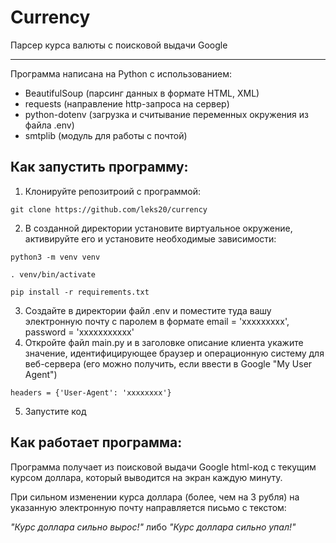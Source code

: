 # Currency
Парсер курса валюты с поисковой выдачи Google
_________________________________________
Программа написана на Python с использованием:
- BeautifulSoup (парсинг данных в формате HTML, XML)
- requests (направление http-запроса на сервер)
- python-dotenv (загрузка и считывание переменных окружения из файла .env)
- smtplib (модуль для работы с почтой)

## Как запустить программу:
1) Клонируйте репозитроий с программой:
```
git clone https://github.com/leks20/currency
```
2) В созданной директории установите виртуальное окружение, активируйте его и установите необходимые зависимости:
```
python3 -m venv venv

. venv/bin/activate

pip install -r requirements.txt
```
3) Создайте в директории файл .env и поместите туда вашу электронную почту с паролем в формате email = 'ххххххххх', password = 'ххххххххххх'
4) Откройте файл main.py и в заголовке описание клиента укажите значение, идентифицирующее браузер и операционную систему для веб-сервера (его можно получить, если ввести в Google "My User Agent")
```
headers = {'User-Agent': 'xxxxxxxx'}
```
5) Запустите код

## Как работает программа:
Программа получает из поисковой выдачи Google html-код с текущим курсом доллара, который выводится на экран каждую минуту.

При сильном изменении курса доллара (более, чем на 3 рубля) на указанную электронную почту направляется письмо с текстом:

*"Курс доллара сильно вырос!"* либо *"Курс доллара сильно упал!"*
